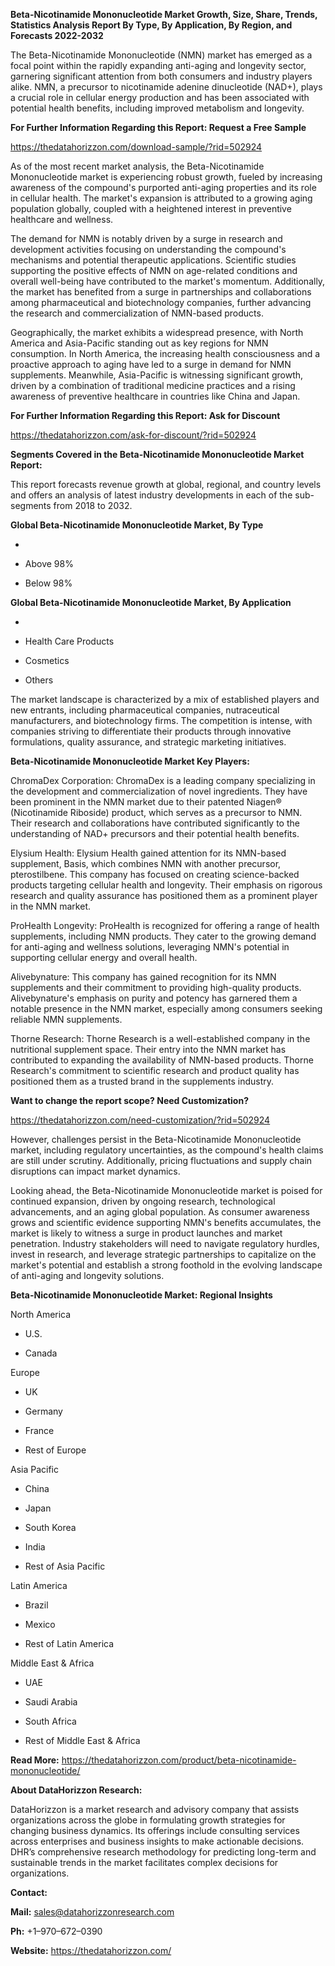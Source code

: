 **Beta-Nicotinamide Mononucleotide Market Growth, Size, Share, Trends,
Statistics Analysis Report By Type, By Application, By Region, and
Forecasts 2022-2032**

The Beta-Nicotinamide Mononucleotide (NMN) market has emerged as a focal
point within the rapidly expanding anti-aging and longevity sector,
garnering significant attention from both consumers and industry players
alike. NMN, a precursor to nicotinamide adenine dinucleotide (NAD+),
plays a crucial role in cellular energy production and has been
associated with potential health benefits, including improved metabolism
and longevity.

**For Further Information Regarding this Report: Request a Free Sample**

<https://thedatahorizzon.com/download-sample/?rid=502924>

As of the most recent market analysis, the Beta-Nicotinamide
Mononucleotide market is experiencing robust growth, fueled by
increasing awareness of the compound's purported anti-aging properties
and its role in cellular health. The market's expansion is attributed to
a growing aging population globally, coupled with a heightened interest
in preventive healthcare and wellness.

The demand for NMN is notably driven by a surge in research and
development activities focusing on understanding the compound's
mechanisms and potential therapeutic applications. Scientific studies
supporting the positive effects of NMN on age-related conditions and
overall well-being have contributed to the market's momentum.
Additionally, the market has benefited from a surge in partnerships and
collaborations among pharmaceutical and biotechnology companies, further
advancing the research and commercialization of NMN-based products.

Geographically, the market exhibits a widespread presence, with North
America and Asia-Pacific standing out as key regions for NMN
consumption. In North America, the increasing health consciousness and a
proactive approach to aging have led to a surge in demand for NMN
supplements. Meanwhile, Asia-Pacific is witnessing significant growth,
driven by a combination of traditional medicine practices and a rising
awareness of preventive healthcare in countries like China and Japan.

**For Further Information Regarding this Report: Ask for Discount**

<https://thedatahorizzon.com/ask-for-discount/?rid=502924>

**Segments Covered in the Beta-Nicotinamide Mononucleotide Market
Report:**

This report forecasts revenue growth at global, regional, and country
levels and offers an analysis of latest industry developments in each of
the sub-segments from 2018 to 2032.

**Global Beta-Nicotinamide Mononucleotide Market, By Type**

-   

-   Above 98%

-   Below 98%

**Global Beta-Nicotinamide Mononucleotide Market, By Application**

-   

-   Health Care Products

-   Cosmetics

-   Others

The market landscape is characterized by a mix of established players
and new entrants, including pharmaceutical companies, nutraceutical
manufacturers, and biotechnology firms. The competition is intense, with
companies striving to differentiate their products through innovative
formulations, quality assurance, and strategic marketing initiatives.

**Beta-Nicotinamide Mononucleotide Market Key Players:**

ChromaDex Corporation: ChromaDex is a leading company specializing in
the development and commercialization of novel ingredients. They have
been prominent in the NMN market due to their patented Niagen®
(Nicotinamide Riboside) product, which serves as a precursor to NMN.
Their research and collaborations have contributed significantly to the
understanding of NAD+ precursors and their potential health benefits.

Elysium Health: Elysium Health gained attention for its NMN-based
supplement, Basis, which combines NMN with another precursor,
pterostilbene. This company has focused on creating science-backed
products targeting cellular health and longevity. Their emphasis on
rigorous research and quality assurance has positioned them as a
prominent player in the NMN market.

ProHealth Longevity: ProHealth is recognized for offering a range of
health supplements, including NMN products. They cater to the growing
demand for anti-aging and wellness solutions, leveraging NMN's potential
in supporting cellular energy and overall health.

Alivebynature: This company has gained recognition for its NMN
supplements and their commitment to providing high-quality products.
Alivebynature's emphasis on purity and potency has garnered them a
notable presence in the NMN market, especially among consumers seeking
reliable NMN supplements.

Thorne Research: Thorne Research is a well-established company in the
nutritional supplement space. Their entry into the NMN market has
contributed to expanding the availability of NMN-based products. Thorne
Research's commitment to scientific research and product quality has
positioned them as a trusted brand in the supplements industry.

**Want to change the report scope? Need Customization?**

<https://thedatahorizzon.com/need-customization/?rid=502924>

However, challenges persist in the Beta-Nicotinamide Mononucleotide
market, including regulatory uncertainties, as the compound's health
claims are still under scrutiny. Additionally, pricing fluctuations and
supply chain disruptions can impact market dynamics.

Looking ahead, the Beta-Nicotinamide Mononucleotide market is poised for
continued expansion, driven by ongoing research, technological
advancements, and an aging global population. As consumer awareness
grows and scientific evidence supporting NMN's benefits accumulates, the
market is likely to witness a surge in product launches and market
penetration. Industry stakeholders will need to navigate regulatory
hurdles, invest in research, and leverage strategic partnerships to
capitalize on the market's potential and establish a strong foothold in
the evolving landscape of anti-aging and longevity solutions.

**Beta-Nicotinamide Mononucleotide Market: Regional Insights**

North America

-   U.S.

-   Canada

Europe

-   UK

-   Germany

-   France

-   Rest of Europe

Asia Pacific

-   China

-   Japan

-   South Korea

-   India

-   Rest of Asia Pacific

Latin America

-   Brazil

-   Mexico

-   Rest of Latin America

Middle East & Africa

-   UAE

-   Saudi Arabia

-   South Africa

-   Rest of Middle East & Africa

**Read More:**
<https://thedatahorizzon.com/product/beta-nicotinamide-mononucleotide/>

**About DataHorizzon Research:**

DataHorizzon is a market research and advisory company that assists
organizations across the globe in formulating growth strategies for
changing business dynamics. Its offerings include consulting services
across enterprises and business insights to make actionable decisions.
DHR’s comprehensive research methodology for predicting long-term and
sustainable trends in the market facilitates complex decisions for
organizations.

**Contact:**

**Mail:** <sales@datahorizzonresearch.com>

**Ph:** +1–970–672–0390

**Website:** <https://thedatahorizzon.com/>
